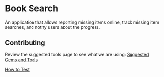 
# Book Search
An application that allows reporting missing items online, track missing item searches, and notify users about the progress.  

## Contributing
Review the suggested tools page to see what we are using: [Suggested Gems and Tools]( https://github.com/yorkulibraries/book_search/wiki/Development:-Suggested-Gems-and-Tools)

[How to Test](https://github.com/yorkulibraries/book_search/wiki/Testing)
